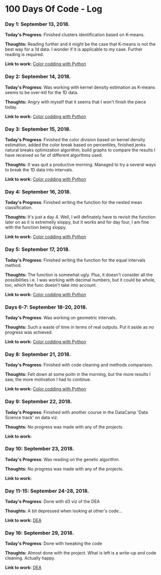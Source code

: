 # 100 Days Of Code - Log

### Day 1: September 13, 2018.

**Today's Progress**: Finished clusters identification based on K-means.

**Thoughts:** Reading further and it might be the case that K-means is not the best way for a 1d data. I wonder if it is applicable to my case. Further reading is required. 

**Link to work:** [Color codding with Python](https://github.com/eponkratova/color-map-techniques)

### Day 2: September 14, 2018.

**Today's Progress**: Was working with kernel density estimation as K-means seems to be over-kill for the 1D data. 

**Thoughts:** Angry with myself that it seems that I won't finish the piece today.

**Link to work:** [Color codding with Python](https://github.com/eponkratova/color-map-techniques)

### Day 3: September 15, 2018.

**Today's Progress**: Finished the color division based on kernel density estimation, added the color break based on percentiles, finished jenks natural breaks optimization algorithm, build graphs to compare the results I have received so far of different algorthms used.

**Thoughts:** It was quit a productive morning. Managed to try a several ways to break the 1D data into intervals.

**Link to work:** [Color codding with Python](https://github.com/eponkratova/color-map-techniques)

### Day 4: September 16, 2018.

**Today's Progress**: Finished writing the function for the nested mean classification.

**Thoughts:** It's just a day 4. Well, I will definately have to revisit the function later on as it is extremelly sloppy, but it works and for day four, I am fine with the function being sloppy.

**Link to work:** [Color codding with Python](https://github.com/eponkratova/color-map-techniques)

### Day 5: September 17, 2018.

**Today's Progress**: Finished writing the function for the equal intervals method.

**Thoughts:** The function is somewhat ugly. Plus, it doesn't consider all the possibilities i.e. I was working with decimal numbers, but it could be whole, too, which the func doesn't take into account.

**Link to work:** [Color codding with Python](https://github.com/eponkratova/color-map-techniques)

### Days 6-7: September 18-20, 2018.

**Today's Progress**: Was working on geometric intervals. 

**Thoughts:** Such a waste of time in terms of real outputs. Put it aside as no progress was achieved.

**Link to work:** [Color codding with Python](https://github.com/eponkratova/color-map-techniques)

### Day 8: September 21, 2018.

**Today's Progress**: Finished with code cleaning and methods comparison.

**Thoughts:** Felt down at some poitn in the morning, but the more results I saw, the more motivation I had to continue.

**Link to work:** [Color codding with Python](https://github.com/eponkratova/color-map-techniques)

### Day 9: September 22, 2018.

**Today's Progress**: Finished with another course in the DataCamp 'Data Science track' on data viz.

**Thoughts:** No progress was made with any of the projects.

**Link to work:** 

### Day 10: September 23, 2018.

**Today's Progress**: Was reading on the genetic algorithm.

**Thoughts:** No progress was made with any of the projects.

**Link to work:** 

### Day 11-15: September 24-28, 2018.

**Today's Progress**: Done with d3 viz of the DEA

**Thoughts:** A bit depressed when looking at other's code...

**Link to work:** [DEA](https://github.com/eponkratova/data_envelopment_analysis)

### Day 16: September 29, 2018.

**Today's Progress**: Done with tweaking the code

**Thoughts:** Almost done with the project. What is left is a write-up and code cleaning. Actually happy.

**Link to work:** [DEA](https://github.com/eponkratova/data_envelopment_analysis)

